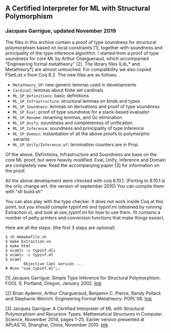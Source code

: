 ## A Certified Interpreter for ML with Structural Polymorphism
### Jacques Garrigue, updated November 2019

The files in this archive contain a proof of type soundness for structural
polymorphism based on local constraints [1], together with soundness
and principality of the type inference algorithm.
I started from a proof of type soundness for core ML by Arthur
Chargueraud, which accompanied "Engineering formal metatheory" [2].
The library files (Lib_* and Metatheory*) are almost untouched.
For compatibility we also copied FSetList.v from Coq 8.2.
The new files are as follows.
* `Metatheory_SP`: new generic lemmas used in developments
* `Cardinal`: lemmas about finite set cardinals
* `ML_SP_Definitions`: basic definitions
* `ML_SP_Infrastructure`: structural lemmas on kinds and types
* `ML_SP_Soundness`: lemmas on derivations and proof of type soundness
* `ML_SP_Eval`: proof of type soundness for a stack-based evaluator
* `ML_SP_Rename`: renaming lemmas, and Gc elimination
* `ML_SP_Unify`: soundness and completeness of unification
* `ML_SP_Inference`: soundness and principality of type inference
* `ML_SP_Domain`: instantiation of all the above proofs to polymorphic variants
* `ML_SP_Unify/Inference_wf`: termination counters are in Prop

Of the above, Definitions, Infrastructure and Soundness are base on
the core ML proof, but were heavily modified.
Eval, Unify, Inference and Domain are completely new.
Read the accompanying paper [3] for information on the proof.

All the above development were checked with coq 8.10.1.
(Porting to 8.10.1 is the only change wrt. the version of september 2010)
You can compile them with "sh build.sh"

You can also play with the type checker. It does not work inside Coq
at this point, but you should compile typinf.mli and typinf.ml
(obtained by running Extraction.v), and look at use_typinf.ml for how
to use them. (It contains a number of petty printers and conversion
functions that make things easier).

Here are all the steps: (the first 3 steps are optional)
```
$ sh mkmakefile.sh
$ make Extraction.vo
$ make html
$ ocamlc -c typinf.mli
$ ocamlc -c typinf.ml
$ ocaml
        Objective Caml version ...
# #use "use_typinf.ml";;
```

[1] Jacques Garrigue: Simple Type Inference for Structural Polymorphism.
    FOOL 9, Portland, Oregon, January 2002.
    [link](http://www.math.nagoya-u.ac.jp/~garrigue/papers/#strucpoly)

[2] Brian Aydemir, Arthur Chargueraud, Benjamin C. Pierce, Randy Pollack
    and Stephanie Weirich: Engineering Formal Metatheory. POPL'08.
    [link](http://www.chargueraud.org/arthur/research/2007/binders/)

[3] Jacques Garrigue: A Certified Interpreter of ML with Structural
                      Polymorphism and Recursive Types.
    Mathematical Structures in Computer Science, November 2014, pages 1-25.
    Earlier version presented at APLAS'10, Shanghai, China, November 2010.
    [link](http://www.math.nagoya-u.ac.jp/~garrigue/papers/aplas2010.html)
